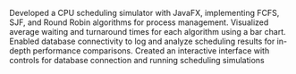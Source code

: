 Developed a CPU scheduling simulator with JavaFX, implementing FCFS, SJF, and Round Robin algorithms for process management.
Visualized average waiting and turnaround times for each algorithm using a bar chart.
Enabled database connectivity to log and analyze scheduling results for in-depth performance comparisons.
Created an interactive interface with controls for database connection and running scheduling simulations
